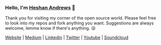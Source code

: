 ### Hello, I'm [Heshan Andrews](https://gravewalker666.github.io) 👋

Thank you for visiting my corner of the open source world. Please feel free to look into my repos and fork anything you want. Suggestions are always welcome, lemme know if there's anything. 😜

[Website](https://gravewalker666.github.io) | [Medium](https://andrewsgravewalker.medium.com) | [Linkedin](https://linkedin.com/in/heshan-andrews) | [Twitter](https://twitter.com/AndrewsHeshan) | [Youtube](https://www.youtube.com/channel/UC_sFJoi1Wm08oBMKLWegmgQ) | [Soundcloud](https://soundcloud.com/user-150007563)
